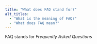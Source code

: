 ```yaml
---
title: "What does FAQ stand for?"
alt_titles:
  - "What is the meaning of FAQ?"
  - "What does FAQ mean?"
---
```


FAQ stands for *Frequently Asked Questions*